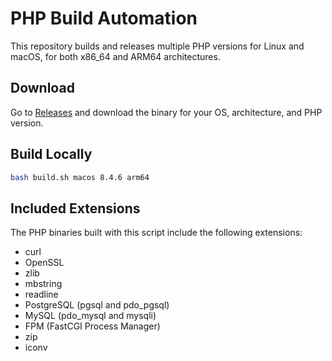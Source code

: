 # PHP Build Automation

This repository builds and releases multiple PHP versions for Linux and macOS, for both x86_64 and ARM64 architectures.

## Download

Go to [Releases](https://github.com/TorstenDittmann/php-binaries/releases) and download the binary for your OS, architecture, and PHP version.

## Build Locally

```bash
bash build.sh macos 8.4.6 arm64
```

## Included Extensions

The PHP binaries built with this script include the following extensions:

- curl
- OpenSSL
- zlib
- mbstring
- readline
- PostgreSQL (pgsql and pdo_pgsql)
- MySQL (pdo_mysql and mysqli)
- FPM (FastCGI Process Manager)
- zip
- iconv
